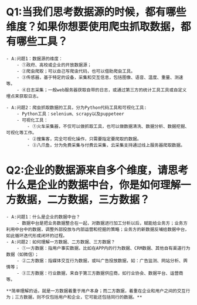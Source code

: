 # Q1:当我们思考数据源的时候，都有哪些维度？如果你想要使用爬虫抓取数据，都有哪些工具？
    - A:问题1：数据源的维度：
        - ①政府、高校或企业的开放数据源；
        - ②爬虫爬取；可以自己写爬虫代码，也可以借助爬虫工具。
        - ③传感器，基于特定的设备，采集和交互信息，包括图像、语音、温度、重量、测速等。
        - ④日志采集；一般web服务器获取自带的日志，或通过第三方的统计工具工具或自定义埋点来获取日志。

    - A:问题2：爬虫抓取数据的工具，分为Python代码工具和可视化工具:
        - Python工具：selenium、scrapy以及puppeteer
        - 可视化工具：
            - ①火车采集器，不仅可以做抓取工具，也可以做数据清洗、数据分析、数据挖掘、可视化等工作。
            - ②搜集客，完全可视化操作，只需要指定要爬取的数据。
            - ③八爪鱼，分为免费采集与付费云采集，云采集支持通过线上服务器爬取数据。

# Q2:企业的数据源来自多个维度，请思考什么是企业的数据中台，你是如何理解一方数据，二方数据，三方数据？
    - A:问题1：什么是企业的数据中台？
        - 数据中台是把业务数据整合在一起，对数据进行加工分析以后，赋能给业务方；业务方利用中台中的数据，调整外部投放与内部运营和挖掘的策略；业务方的新数据反哺给数据中台，如此循环迭代形成闭环的过程。
    - A:问题2：如何理解一方数据、二方数据、三方数据？
        - ①一方数据：指用户事实数据，比如在APP内的行为数据、CRM数据、其他自有渠道行为数据（如微信）；
        - ②二方数据：指媒体交互行为数据，或叫广告投放数据，如：广告监测、网站分析、舆情等；
        - ③三方数据：行业数据，来自于第三方数据供应商，如行业协会、数据平台、运营商等。    
        
    **简单理解的话，就是一方数据着重于用户本身；而二方数据，着重在企业和用户之间的交互行为；三方数据，则不仅包括用户和企业，它可能还包括同行的数据。**

